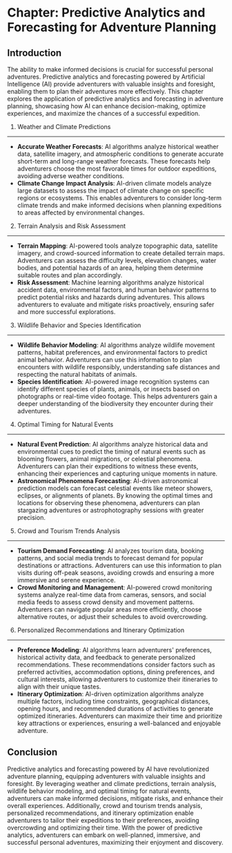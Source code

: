 Chapter: Predictive Analytics and Forecasting for Adventure Planning
====================================================================

Introduction
------------

The ability to make informed decisions is crucial for successful personal adventures. Predictive analytics and forecasting powered by Artificial Intelligence (AI) provide adventurers with valuable insights and foresight, enabling them to plan their adventures more effectively. This chapter explores the application of predictive analytics and forecasting in adventure planning, showcasing how AI can enhance decision-making, optimize experiences, and maximize the chances of a successful expedition.

1. Weather and Climate Predictions
----------------------------------

* **Accurate Weather Forecasts**: AI algorithms analyze historical weather data, satellite imagery, and atmospheric conditions to generate accurate short-term and long-range weather forecasts. These forecasts help adventurers choose the most favorable times for outdoor expeditions, avoiding adverse weather conditions.
* **Climate Change Impact Analysis**: AI-driven climate models analyze large datasets to assess the impact of climate change on specific regions or ecosystems. This enables adventurers to consider long-term climate trends and make informed decisions when planning expeditions to areas affected by environmental changes.

2. Terrain Analysis and Risk Assessment
---------------------------------------

* **Terrain Mapping**: AI-powered tools analyze topographic data, satellite imagery, and crowd-sourced information to create detailed terrain maps. Adventurers can assess the difficulty levels, elevation changes, water bodies, and potential hazards of an area, helping them determine suitable routes and plan accordingly.
* **Risk Assessment**: Machine learning algorithms analyze historical accident data, environmental factors, and human behavior patterns to predict potential risks and hazards during adventures. This allows adventurers to evaluate and mitigate risks proactively, ensuring safer and more successful explorations.

3. Wildlife Behavior and Species Identification
-----------------------------------------------

* **Wildlife Behavior Modeling**: AI algorithms analyze wildlife movement patterns, habitat preferences, and environmental factors to predict animal behavior. Adventurers can use this information to plan encounters with wildlife responsibly, understanding safe distances and respecting the natural habitats of animals.
* **Species Identification**: AI-powered image recognition systems can identify different species of plants, animals, or insects based on photographs or real-time video footage. This helps adventurers gain a deeper understanding of the biodiversity they encounter during their adventures.

4. Optimal Timing for Natural Events
------------------------------------

* **Natural Event Prediction**: AI algorithms analyze historical data and environmental cues to predict the timing of natural events such as blooming flowers, animal migrations, or celestial phenomena. Adventurers can plan their expeditions to witness these events, enhancing their experiences and capturing unique moments in nature.
* **Astronomical Phenomena Forecasting**: AI-driven astronomical prediction models can forecast celestial events like meteor showers, eclipses, or alignments of planets. By knowing the optimal times and locations for observing these phenomena, adventurers can plan stargazing adventures or astrophotography sessions with greater precision.

5. Crowd and Tourism Trends Analysis
------------------------------------

* **Tourism Demand Forecasting**: AI analyzes tourism data, booking patterns, and social media trends to forecast demand for popular destinations or attractions. Adventurers can use this information to plan visits during off-peak seasons, avoiding crowds and ensuring a more immersive and serene experience.
* **Crowd Monitoring and Management**: AI-powered crowd monitoring systems analyze real-time data from cameras, sensors, and social media feeds to assess crowd density and movement patterns. Adventurers can navigate popular areas more efficiently, choose alternative routes, or adjust their schedules to avoid overcrowding.

6. Personalized Recommendations and Itinerary Optimization
----------------------------------------------------------

* **Preference Modeling**: AI algorithms learn adventurers' preferences, historical activity data, and feedback to generate personalized recommendations. These recommendations consider factors such as preferred activities, accommodation options, dining preferences, and cultural interests, allowing adventurers to customize their itineraries to align with their unique tastes.
* **Itinerary Optimization**: AI-driven optimization algorithms analyze multiple factors, including time constraints, geographical distances, opening hours, and recommended durations of activities to generate optimized itineraries. Adventurers can maximize their time and prioritize key attractions or experiences, ensuring a well-balanced and enjoyable adventure.

Conclusion
----------

Predictive analytics and forecasting powered by AI have revolutionized adventure planning, equipping adventurers with valuable insights and foresight. By leveraging weather and climate predictions, terrain analysis, wildlife behavior modeling, and optimal timing for natural events, adventurers can make informed decisions, mitigate risks, and enhance their overall experiences. Additionally, crowd and tourism trends analysis, personalized recommendations, and itinerary optimization enable adventurers to tailor their expeditions to their preferences, avoiding overcrowding and optimizing their time. With the power of predictive analytics, adventurers can embark on well-planned, immersive, and successful personal adventures, maximizing their enjoyment and discovery.

